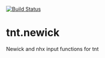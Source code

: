 [![Build Status](https://travis-ci.org/emepyc/tnt.newick.svg?branch=master)](https://travis-ci.org/emepyc/tnt.newick)


tnt.newick
==========

Newick and nhx input functions for tnt

